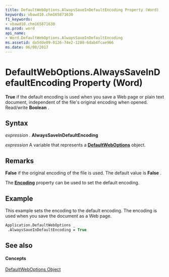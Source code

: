 ```yaml
---
title: DefaultWebOptions.AlwaysSaveInDefaultEncoding Property (Word)
keywords: vbawd10.chm165871630
f1_keywords:
- vbawd10.chm165871630
ms.prod: word
api_name:
- Word.DefaultWebOptions.AlwaysSaveInDefaultEncoding
ms.assetid: da5dde09-0126-74e2-1288-6dab4fcae966
ms.date: 06/08/2017
---
```



# DefaultWebOptions.AlwaysSaveInDefaultEncoding Property (Word)

 **True** if the default encoding is used when you save a Web page or plain text document, independent of the file's original encoding when opened. Read/write **Boolean** .


## Syntax

 _expression_ . **AlwaysSaveInDefaultEncoding**

 _expression_ A variable that represents a **[DefaultWebOptions](defaultweboptions-object-word.md)** object.


## Remarks

 **False** if the original encoding of the file is used. The default value is **False** .

 The **[Encoding](defaultweboptions-encoding-property-word.md)** property can be used to set the default encoding.


## Example

This example sets the encoding to the default encoding. The encoding is used when you save the document as a Web page.


```vb
Application.DefaultWebOptions _ 
 .AlwaysSaveInDefaultEncoding = True
```


## See also


#### Concepts


[DefaultWebOptions Object](defaultweboptions-object-word.md)

